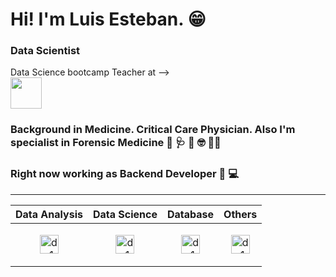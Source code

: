 # Hi! I'm Luis Esteban. 😁

### Data Scientist 
Data Science bootcamp Teacher at -->  
                                      <a href="https://www.lewagon.com/" target="_blank"><img src="https://raw.githubusercontent.com/lewagon/fullstack-images/master/uikit/logo.png" width="50" height="50"/></a>



### Background in Medicine. Critical Care Physician. Also I'm specialist in Forensic Medicine  🧬 🩺 🔬 🤓 🧟‍♂️


### Right now working as Backend Developer 🦾 💻 

***********************************************************************************

| Data Analysis| Data Science | Database | Others |
|-------------------|-------------------|---------------------|--------------------|
|<p align="center"><img src="https://cdn.worldvectorlogo.com/logos/python-4.svg" alt="ds1" width="30" height="30"/></p>| <p align="center"><img src="https://scipy.org/images/logo.svg" alt="ds1" width="30" height="30"/></p> | <p align="center"><img src="https://www.sqlite.org/images/sqlite370_banner.gif" alt="ds1" width="30" height="30"/></p> | <p align="center"><img src="https://dbeaver.io/wp-content/uploads/2015/09/beaver-head.png" alt="ds1" width="30" height="30"/></p> |

